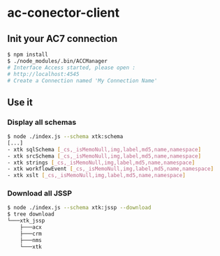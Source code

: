 # ac-conector-client

## Init your AC7 connection
```bash
$ npm install
$ ./node_modules/.bin/ACCManager
# Interface Access started, please open :
# http://localhost:4545
# Create a Connection named 'My Connection Name'
```

## Use it
### Display all schemas
```bash
$ node ./index.js --schema xtk:schema
[...]
- xtk sqlSchema [_cs,_isMemoNull,img,label,md5,name,namespace]
- xtk srcSchema [_cs,_isMemoNull,img,label,md5,name,namespace]
- xtk strings [_cs,_isMemoNull,img,label,md5,name,namespace]
- xtk workflowEvent [_cs,_isMemoNull,img,label,md5,name,namespace]
- xtk xslt [_cs,_isMemoNull,img,label,md5,name,namespace]
```

### Download all JSSP
```bash
$ node ./index.js --schema xtk:jssp --download
$ tree download
└───xtk_jssp
    ├───acx
    ├───crm
    ├───nms
    └───xtk
```

